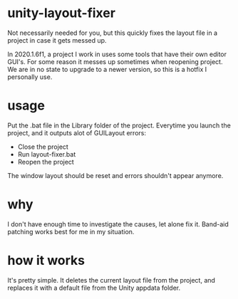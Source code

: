 # unity-layout-fixer

Not necessarily needed for you, but this quickly fixes the layout file in a project in case it gets messed up.

In 2020.1.6f1, a project I work in uses some tools that have their own editor GUI's. For some reason it messes up sometimes when reopening project.
We are in no state to upgrade to a newer version, so this is a hotfix I personally use.

# usage

Put the .bat file in the Library folder of the project.
Everytime you launch the project, and it outputs alot of GUILayout errors:
- Close the project
- Run layout-fixer.bat
- Reopen the project

The window layout should be reset and errors shouldn't appear anymore.

# why

I don't have enough time to investigate the causes, let alone fix it. Band-aid patching works best for me in my situation.

# how it works

It's pretty simple. It deletes the current layout file from the project, and replaces it with a default file from the Unity appdata folder.
